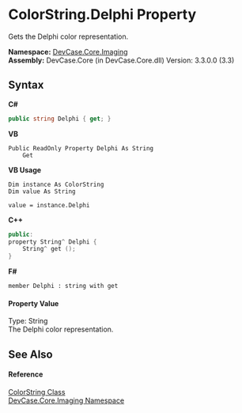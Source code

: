 # ColorString.Delphi Property 
 

Gets the Delphi color representation.

**Namespace:**&nbsp;<a href="N_DevCase_Core_Imaging">DevCase.Core.Imaging</a><br />**Assembly:**&nbsp;DevCase.Core (in DevCase.Core.dll) Version: 3.3.0.0 (3.3)

## Syntax

**C#**<br />
``` C#
public string Delphi { get; }
```

**VB**<br />
``` VB
Public ReadOnly Property Delphi As String
	Get
```

**VB Usage**<br />
``` VB Usage
Dim instance As ColorString
Dim value As String

value = instance.Delphi

```

**C++**<br />
``` C++
public:
property String^ Delphi {
	String^ get ();
}
```

**F#**<br />
``` F#
member Delphi : string with get

```


#### Property Value
Type: String<br />The Delphi color representation.

## See Also


#### Reference
<a href="T_DevCase_Core_Imaging_ColorString">ColorString Class</a><br /><a href="N_DevCase_Core_Imaging">DevCase.Core.Imaging Namespace</a><br />